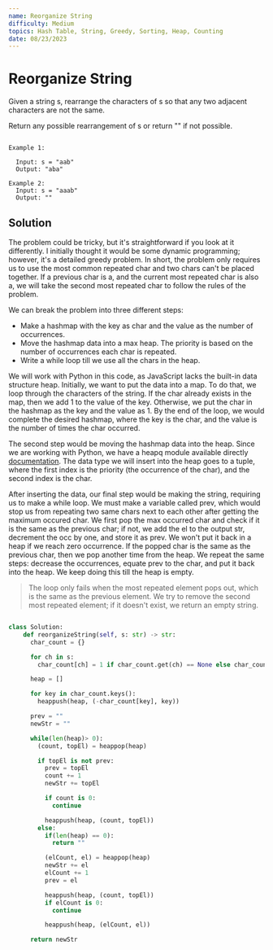 ```yaml
---
name: Reorganize String
difficulty: Medium
topics: Hash Table, String, Greedy, Sorting, Heap, Counting
date: 08/23/2023
---
```


# Reorganize String

Given a string s, rearrange the characters of s so that any two adjacent characters are not the same.

Return any possible rearrangement of s or return "" if not possible.

```txt:example showLineNumbers

Example 1:

  Input: s = "aab"
  Output: "aba"

Example 2:
  Input: s = "aaab"
  Output: ""

```

## Solution

The problem could be tricky, but it's straightforward if you look at it differently. I initially thought it would be some dynamic programming; however, it's a detailed greedy problem. In short, the problem only requires us to use the most common repeated char and two chars can't be placed together. If a previous char is a, and the current most repeated char is also a, we will take the second most repeated char to follow the rules of the problem.

We can break the problem into three different steps:

- Make a hashmap with the key as char and the value as the number of occurrences.
- Move the hashmap data into a max heap. The priority is based on the number of occurrences each char is repeated.
- Write a while loop till we use all the chars in the heap.

We will work with Python in this code, as JavaScript lacks the built-in data structure heap. Initially, we want to put the data into a map. To do that, we loop through the characters of the string. If the char already exists in the map, then we add 1 to the value of the key. Otherwise, we put the char in the hashmap as the key and the value as 1. By the end of the loop, we would complete the desired hashmap, where the key is the char, and the value is the number of times the char occurred.

The second step would be moving the hashmap data into the heap. Since we are working with Python, we have a heapq module available directly [documentation](https://docs.python.org/3/library/heapq.html). The data type we will insert into the heap goes to a tuple, where the first index is the priority (the occurrence of the char), and the second index is the char.

After inserting the data, our final step would be making the string, requiring us to make a while loop. We must make a variable called prev, which would stop us from repeating two same chars next to each other after getting the maximum occured char. We first pop the max occurred char and check if it is the same as the previous char; if not, we add the el to the output str, decrement the occ by one, and store it as prev. We won't put it back in a heap if we reach zero occurrence. If the popped char is the same as the previous char, then we pop another time from the heap. We repeat the same steps: decrease the occurrences, equate prev to the char, and put it back into the heap. We keep doing this till the heap is empty.

> The loop only fails when the most repeated element pops out, which is the same as the previous element. We try to remove the second most repeated element; if it doesn't exist, we return an empty string.

```py:solution.py showLineNumbers

class Solution:
    def reorganizeString(self, s: str) -> str:
      char_count = {}

      for ch in s:
        char_count[ch] = 1 if char_count.get(ch) == None else char_count[ch] + 1

      heap = []

      for key in char_count.keys():
        heappush(heap, (-char_count[key], key))

      prev = ""
      newStr = ""

      while(len(heap)> 0):
        (count, topEl) = heappop(heap)

        if topEl is not prev:
          prev = topEl
          count += 1
          newStr += topEl

          if count is 0:
            continue

          heappush(heap, (count, topEl))
        else:
          if(len(heap) == 0):
            return ""

          (elCount, el) = heappop(heap)
          newStr += el
          elCount += 1
          prev = el

          heappush(heap, (count, topEl))
          if elCount is 0:
            continue

          heappush(heap, (elCount, el))

      return newStr

```
